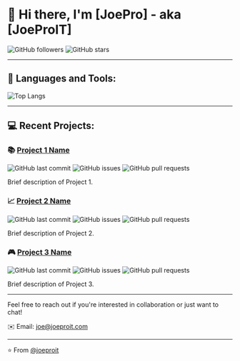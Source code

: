 # 👋 Hi there, I'm [JoePro] - aka [JoeProIT]

![GitHub followers](https://img.shields.io/github/followers/joeproit?style=social)
![GitHub stars](https://img.shields.io/github/stars/joeproit?style=social)

---

## 🧰 Languages and Tools:

![Top Langs](https://github-readme-stats.vercel.app/api/top-langs/?username=joeproit&theme=tokyonight)

---

## 💻 Recent Projects:

### 📚 [Project 1 Name](https://github.com/joeproit/project1)

![GitHub last commit](https://img.shields.io/github/last-commit/joeproit/COBOL)
![GitHub issues](https://img.shields.io/github/issues/joeproit/COBOL)
![GitHub pull requests](https://img.shields.io/github/issues-pr/joeproit/COBOL)

Brief description of Project 1.

### 📈 [Project 2 Name](https://github.com/joeproit/project2)

![GitHub last commit](https://img.shields.io/github/last-commit/joeproit/project2)
![GitHub issues](https://img.shields.io/github/issues/joeproit/project2)
![GitHub pull requests](https://img.shields.io/github/issues-pr/joeproit/project2)

Brief description of Project 2.

### 🎮 [Project 3 Name](https://github.com/joeproit/project3)

![GitHub last commit](https://img.shields.io/github/last-commit/joeproit/project3)
![GitHub issues](https://img.shields.io/github/issues/joeproit/project3)
![GitHub pull requests](https://img.shields.io/github/issues-pr/joeproit/project3)

Brief description of Project 3.

---

Feel free to reach out if you're interested in collaboration or just want to chat!

✉️ Email: [joe@joeproit.com](mailto:joe@joeproit.com)

---

⭐️ From [@joeproit](https://github.com/joeproit)
